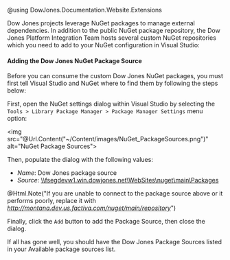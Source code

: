 ﻿@using DowJones.Documentation.Website.Extensions

Dow Jones projects leverage NuGet packages to manage external dependencies. 
In addition to the public NuGet package repository, the Dow Jones Platform Integration Team hosts several custom NuGet repositories which you need to add to your NuGet configuration in Visual Studio:

#### Adding the Dow Jones NuGet Package Source
Before you can consume the custom Dow Jones NuGet packages, you must first tell Visual Studio and NuGet where to find them by following the steps below:

First, open the NuGet settings dialog within Visual Studio by selecting the `Tools > Library Package Manager > Package Manager Settings` menu option:

<img src="@Url.Content("~/Content/images/NuGet_PackageSources.png")" alt="NuGet Package Sources">

Then, populate the dialog with the following values:

* *Name*: Dow Jones package source
* *Source*: [&#x5c;&#x5c;fsegdevw1.win.dowjones.net\WebSites\nuget\main\Packages](file:///fsegdevw1.win.dowjones.net\WebSites\nuget\main\Packages)

@Html.Note("If you are unable to connect to the package source above or it performs poorly, replace it with <em>http://montana.dev.us.factiva.com/nuget/main/repository</em>")

Finally, click the `Add` button to add the Package Source, then close the dialog.

If all has gone well, you should have the Dow Jones Package Sources listed in your Available package sources list.
